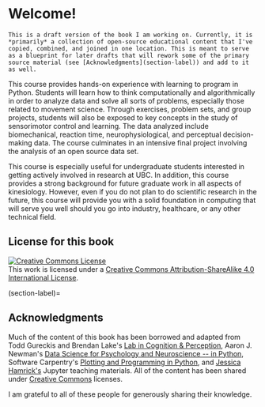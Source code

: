 # Welcome!

```{note}
This is a draft version of the book I am working on. Currently, it is *primarily* a collection of open-source educational content that I've copied, combined, and joined in one location. This is meant to serve as a blueprint for later drafts that will rework some of the primary source material (see [Acknowledgments](section-label)) and add to it as well.
```

This course provides hands-on experience with learning to program in Python. Students will learn how to think computationally and algorithmically in order to analyze data and solve all sorts of problems, especially those related to movement science. Through exercises, problem sets, and group projects, students will also be exposed to key concepts in the study of sensorimotor control and learning. The data analyzed include biomechanical, reaction time, neurophysiological, and perceptual decision-making data. The course culminates in an intensive final project involving the analysis of an open source data set.

This course is especially useful for undergraduate students interested in getting actively involved in research at UBC. In addition, this course provides a strong background for future graduate work in all aspects of kinesiology. However, even if you do not plan to do scientific research in the future, this course will provide you with a solid foundation in computing that will serve you well should you go into industry, healthcare, or any other technical field. 

## License for this book
<a rel="license" href="http://creativecommons.org/licenses/by-sa/4.0/"><img alt="Creative Commons License" style="border-width:0" src="https://i.creativecommons.org/l/by-sa/4.0/88x31.png" /></a><br />This work is licensed under a <a rel="license" href="http://creativecommons.org/licenses/by-sa/4.0/">Creative Commons Attribution-ShareAlike 4.0 International License</a>.

(section-label)=
## Acknowledgments 
Much of the content of this book has been borrowed and adapted from Todd Gureckis and Brendan Lake's [Lab in Cognition & Perception](https://cims.nyu.edu/~brenden/courses/labincp/intro.html), Aaron J. Newman's [Data Science for Psychology and Neuroscience -- in Python](https://neuraldatascience.io/intro.html), Software Carpentry's [Plotting and Programming in Python](http://swcarpentry.github.io/python-novice-gapminder/), and [Jessica Hamrick's](http://www.jesshamrick.com/) Jupyter teaching materials. All of the content has been shared under [Creative Commons](https://creativecommons.org/) licenses.   

I am grateful to all of these people for generously sharing their knowledge.

```{tableofcontents}
```
